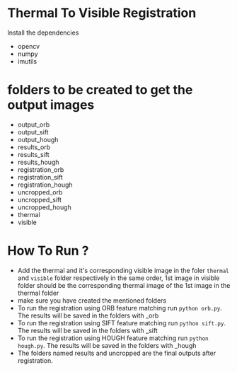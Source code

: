 # Thermal To Visible Registration
Install the dependencies
- opencv
- numpy
- imutils

# folders to be created to get the output images
- output_orb
- output_sift
- output_hough
- results_orb
- results_sift
- results_hough
- registration_orb
- registration_sift
- registration_hough
- uncropped_orb
- uncropped_sift
- uncropped_hough
- thermal
- visible
# How To Run ?
- Add the thermal and it's corresponding visible image in the foler `thermal` and `visible` folder respectively in the same order, 1st image in visible folder should be the corresponding thermal image of the 1st image in the thermal folder
- make sure you have created the mentioned folders
- To run the registration using ORB feature matching run `python orb.py`. The results will be saved in the folders with _orb
- To run the registration using SIFT feature matching run `python sift.py`. The results will be saved in the folders with _sift
- To run the registration using HOUGH feature matching run `python hough.py`. The results will be saved in the folders with _hough
- The folders named results and uncropped are the final outputs after registration.
